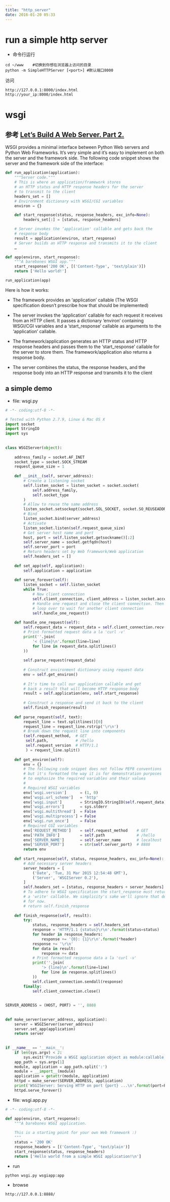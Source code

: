 ```yaml
---
title: "http_server"
date: 2016-01-20 05:33
---
```


# run a simple http server

* 命令行运行

```
cd ~/www    #切换到你想在浏览器上访问的目录
python -m SimpleHTTPServer [<port>] #默认端口8000
```

访问

```
http://127.0.0.1:8000/index.html
http://your_ip:8000/index.html
```

# wsgi

## 参考 [Let’s Build A Web Server. Part 2.][1]

[1]: http://ruslanspivak.com/lsbaws-part2/
 
WSGI provides a minimal interface between Python Web servers and Python Web Frameworks. It’s very simple and it’s easy to implement on both the server and the framework side. The following code snippet shows the server and the framework side of the interface:

```python
def run_application(application):
    """Server code."""
    # This is where an application/framework stores
    # an HTTP status and HTTP response headers for the server
    # to transmit to the client
    headers_set = []
    # Environment dictionary with WSGI/CGI variables
    environ = {}

    def start_response(status, response_headers, exc_info=None):
        headers_set[:] = [status, response_headers]

    # Server invokes the ‘application' callable and gets back the
    # response body
    result = application(environ, start_response)
    # Server builds an HTTP response and transmits it to the client
    …

def app(environ, start_response):
    """A barebones WSGI app."""
    start_response('200 OK', [('Content-Type', 'text/plain')])
    return ['Hello world!']

run_application(app)
```

Here is how it works:

* The framework provides an ‘application’ callable (The WSGI specification doesn’t prescribe how that should be implemented)

* The server invokes the ‘application’ callable for each request it receives from an HTTP client. It passes a dictionary ‘environ’ containing WSGI/CGI variables and a ‘start_response’ callable as arguments to the ‘application’ callable.

* The framework/application generates an HTTP status and HTTP response headers and passes them to the ‘start_response’ callable for the server to store them. The framework/application also returns a response body.

* The server combines the status, the response headers, and the response body into an HTTP response and transmits it to the client

## a simple demo

* file: wsgi.py

```python
# -*- coding:utf-8 -*-

# Tested with Python 2.7.9, Linux & Mac OS X
import socket
import StringIO
import sys
 
 
class WSGIServer(object):
 
    address_family = socket.AF_INET
    socket_type = socket.SOCK_STREAM
    request_queue_size = 1
 
    def __init__(self, server_address):
        # Create a listening socket
        self.listen_socket = listen_socket = socket.socket(
            self.address_family,
            self.socket_type
        )
        # Allow to reuse the same address
        listen_socket.setsockopt(socket.SOL_SOCKET, socket.SO_REUSEADDR, 1)
        # Bind
        listen_socket.bind(server_address)
        # Activate
        listen_socket.listen(self.request_queue_size)
        # Get server host name and port
        host, port = self.listen_socket.getsockname()[:2]
        self.server_name = socket.getfqdn(host)
        self.server_port = port
        # Return headers set by Web framework/Web application
        self.headers_set = []
 
    def set_app(self, application):
        self.application = application
 
    def serve_forever(self):
        listen_socket = self.listen_socket
        while True:
            # New client connection
            self.client_connection, client_address = listen_socket.accept()
            # Handle one request and close the client connection. Then
            # loop over to wait for another client connection
            self.handle_one_request()
 
    def handle_one_request(self):
        self.request_data = request_data = self.client_connection.recv(1024)
        # Print formatted request data a la 'curl -v'
        print(''.join(
            '< {line}\n'.format(line=line)
            for line in request_data.splitlines()
        ))
 
        self.parse_request(request_data)
 
        # Construct environment dictionary using request data
        env = self.get_environ()
 
        # It's time to call our application callable and get
        # back a result that will become HTTP response body
        result = self.application(env, self.start_response)
 
        # Construct a response and send it back to the client
        self.finish_response(result)
 
    def parse_request(self, text):
        request_line = text.splitlines()[0]
        request_line = request_line.rstrip('\r\n')
        # Break down the request line into components
        (self.request_method,  # GET
         self.path,            # /hello
         self.request_version  # HTTP/1.1
         ) = request_line.split()
 
    def get_environ(self):
        env = {}
        # The following code snippet does not follow PEP8 conventions
        # but it's formatted the way it is for demonstration purposes
        # to emphasize the required variables and their values
        #
        # Required WSGI variables
        env['wsgi.version']      = (1, 0)
        env['wsgi.url_scheme']   = 'http'
        env['wsgi.input']        = StringIO.StringIO(self.request_data)
        env['wsgi.errors']       = sys.stderr
        env['wsgi.multithread']  = False
        env['wsgi.multiprocess'] = False
        env['wsgi.run_once']     = False
        # Required CGI variables
        env['REQUEST_METHOD']    = self.request_method    # GET
        env['PATH_INFO']         = self.path              # /hello
        env['SERVER_NAME']       = self.server_name       # localhost
        env['SERVER_PORT']       = str(self.server_port)  # 8888
        return env
 
    def start_response(self, status, response_headers, exc_info=None):
        # Add necessary server headers
        server_headers = [
            ('Date', 'Tue, 31 Mar 2015 12:54:48 GMT'),
            ('Server', 'WSGIServer 0.2'),
        ]
        self.headers_set = [status, response_headers + server_headers]
        # To adhere to WSGI specification the start_response must return
        # a 'write' callable. We simplicity's sake we'll ignore that detail
        # for now.
        # return self.finish_response
 
    def finish_response(self, result):
        try:
            status, response_headers = self.headers_set
            response = 'HTTP/1.1 {status}\r\n'.format(status=status)
            for header in response_headers:
                response += '{0}: {1}\r\n'.format(*header)
            response += '\r\n'
            for data in result:
                response += data
            # Print formatted response data a la 'curl -v'
            print(''.join(
                '> {line}\n'.format(line=line)
                for line in response.splitlines()
            ))
            self.client_connection.sendall(response)
        finally:
            self.client_connection.close()
 
 
SERVER_ADDRESS = (HOST, PORT) = '', 8888
 
 
def make_server(server_address, application):
    server = WSGIServer(server_address)
    server.set_app(application)
    return server
 
 
if __name__ == '__main__':
    if len(sys.argv) < 2:
        sys.exit('Provide a WSGI application object as module:callable')
    app_path = sys.argv[1]
    module, application = app_path.split(':')
    module = __import__(module)
    application = getattr(module, application)
    httpd = make_server(SERVER_ADDRESS, application)
    print('WSGIServer: Serving HTTP on port {port} ...\n'.format(port=PORT))
    httpd.serve_forever()
```

* file: wsgi.app.py

```python
# -*- coding:utf-8 -*-

def app(environ, start_response):
    """A barebones WSGI application.
 
    This is a starting point for your own Web framework :)
    """
    status = '200 OK'
    response_headers = [('Content-Type', 'text/plain')]
    start_response(status, response_headers)
    return ['Hello world from a simple WSGI application!\n']
```

* run

```
python wsgi.py wsgiapp:app
```

* browse

```
http://127.0.0.1:8888/
```
